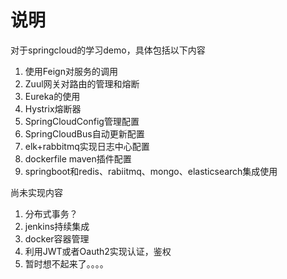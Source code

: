 # **说明**
对于springcloud的学习demo，具体包括以下内容
1. 使用Feign对服务的调用
2. Zuul网关对路由的管理和熔断
3. Eureka的使用
4. Hystrix熔断器
5. SpringCloudConfig管理配置
6. SpringCloudBus自动更新配置
7. elk+rabbitmq实现日志中心配置
8. dockerfile maven插件配置
9. springboot和redis、rabiitmq、mongo、elasticsearch集成使用

尚未实现内容
1. 分布式事务？
2. jenkins持续集成
3. docker容器管理
4. 利用JWT或者Oauth2实现认证，鉴权
5. 暂时想不起来了。。。。